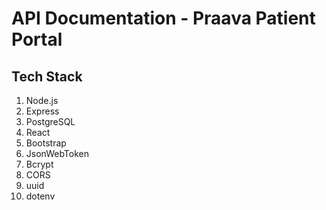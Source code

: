 # API Documentation - Praava Patient Portal

## Tech Stack

1.  Node.js
2.  Express
3.  PostgreSQL
4.  React
5.  Bootstrap
6.  JsonWebToken
7.  Bcrypt
8.  CORS
9.  uuid
10. dotenv
